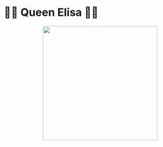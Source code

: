 # 🧝‍♀ Queen Elisa 🧝‍♀


<div align="center">
  <img src="https://i.ibb.co/ZWctf3M/Queen-Elisa-Git-Lo-Go.jpg" width="300" height="300">
	<div align="center">
